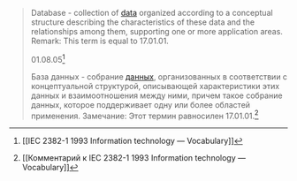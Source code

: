 >Database - collection of [data](Данные.md) organized according to a conceptual structure describing the characteristics of these data and the relationships among them, supporting one or more application areas.
>Remark: This term is equal to 17.01.01.
>
>01.08.05[^1]
>
>База данных - собрание [данных](Данные.md), организованных в соответствии с концептуальной структурой, описывающей характеристики этих данных и взаимоотношения между ними, причем такое собрание данных, которое поддерживает одну или более областей применения.
Замечание: Этот термин равносилен 17.01.01.[^2]

[^1]:[[IEC 2382-1 1993 Information technology — Vocabulary]]
[^2]:[[Комментарий к IEC 2382-1 1993 Information technology — Vocabulary]]